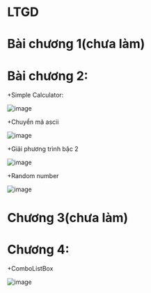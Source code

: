 # LTGD

# Bài chương 1(chưa làm)

# Bài chương 2:
  +Simple Calculator: 
  
  ![image](https://github.com/MinhNhat1505/LTGD/assets/93303211/fd2fae41-734f-4d46-80ee-0b99ad5e738a)

  +Chuyển mã ascii
  
  ![image](https://github.com/MinhNhat1505/LTGD/assets/93303211/d4e909e0-43e1-4e1f-9238-21a585715cfb)

  +Giải phương trình bậc 2

  ![image](https://github.com/MinhNhat1505/LTGD/assets/93303211/244eed31-496d-4e4c-b14f-2f6030881fde)

  +Random number

  ![image](https://github.com/MinhNhat1505/LTGD/assets/93303211/83d9680e-19fe-4d82-b67b-f62100717985)

# Chương 3(chưa làm)

# Chương 4:

  +ComboListBox

  ![image](https://github.com/MinhNhat1505/LTGD/assets/93303211/2f3e67e5-9121-4361-951d-19a20f0bc223)


